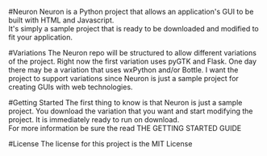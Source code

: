 #Neuron
Neuron is a Python project that allows an application's GUI to be built with HTML and Javascript.  
It's simply a sample project that is ready to be downloaded and modified to fit your application. 

#Variations
The Neuron repo will be structured to allow different variations of the project. Right now the first variation uses pyGTK and Flask. One day there may be a variation that uses wxPython and/or Bottle. I want the project to support variations since Neuron is just a sample project for creating GUIs with web technologies. 

#Getting Started
The first thing to know is that Neuron is just a sample project. You download the variation that you want and start modifying the project. It is immediately ready to run on download.  
For more information be sure the read THE GETTING STARTED GUIDE

#License
The license for this project is the MIT License